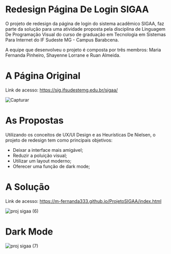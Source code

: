 # Redesign Página De Login SIGAA

O projeto de redesign da página de login do sistema acadêmico SIGAA, faz parte da solução para uma atividade proposta pela disciplina de Linguagem De Programação Visual do curso de graduação em Tecnologia em Sistemas Para Internet do IF Sudeste MG - Campus Barabcena.

A equipe que desenvolveu o projeto é composta por três membros: Maria Fernanda Pinheiro, Shayenne Lorrane e Ruan Almeida.

# A Página Original

Link de acesso: https://sig.ifsudestemg.edu.br/sigaa/

![Capturar](https://user-images.githubusercontent.com/73649581/172967290-2dd77c61-2dc0-4e27-acc0-6d6dc7556ca8.JPG)

# As Propostas

Utilizando os conceitos de UX/UI Design e as Heurísticas De Nielsen, o projeto de redesign tem como principais objetivos:

- Deixar a interface mais amigável;
- Reduzir a poluição visual;
- Utilizar um layout moderno;
- Oferecer uma função de dark mode;

# A Solução

Link de acesso:  https://m-fernanda333.github.io/ProjetoSIGAA/index.html

![proj sigaa (6)](https://user-images.githubusercontent.com/73649581/172967617-a4357778-2338-4c77-897d-9d0c7a1e2f03.png)

# Dark Mode

![proj sigaa (7)](https://user-images.githubusercontent.com/73649581/172967712-1f7b3d4e-8a03-4fb5-87df-bf9cb5c29e51.png)

